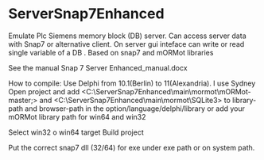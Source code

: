 # ServerSnap7Enhanced
Emulate Plc Siemens memory block (DB) server. Can access server data with Snap7 or alternative client. On server gui inteface can write or read single variable of a DB . Based on snap7 and mORMot libraries

See the manual Snap 7 Server Enhanced_manual.docx



How to compile:
Use Delphi from 10.1(Berlin) to 11(Alexandria). I use Sydney
Open project  and add <C:\ServerSnap7Enhanced\main\mormot\mORMot-master;> and <C:\ServerSnap7Enhanced\main\mormot\SQLite3> to library-path and browser-path in the option/language/delphi/library or add your mORMot library path for win64 and win32

Select win32 o win64 target
Build project 

Put the correct snap7 dll (32/64) for exe under exe path or on system path.

 
